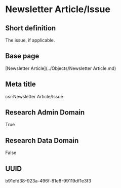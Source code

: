 # Newsletter Article/Issue
## Short definition
The issue, if applicable.
## Base page
[Newsletter Article](../Objects/Newsletter Article.md)
## Meta title
csr:Newsletter Article/Issue
## Research Admin Domain
True
## Research Data Domain
False
## UUID
b91efd38-923a-496f-81e8-99119df1e3f3
